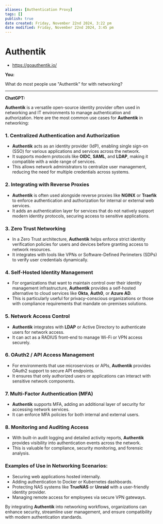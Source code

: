 ```yaml
---
aliases: [Authentication Proxy]
tags: []
publish: true
date created: Friday, November 22nd 2024, 3:22 pm
date modified: Friday, November 22nd 2024, 3:45 pm
---
```


# Authentik

- https://goauthentik.io/

**You:**

What do most people use "Authentik" for with networking?

* * *

**ChatGPT:**

**Authentik** is a versatile open-source identity provider often used in networking and IT environments to manage authentication and authorization. Here are the most common use cases for **Authentik** in networking:

### 1. **Centralized Authentication and Authorization**

- **Authentik** acts as an identity provider (IdP), enabling single sign-on (SSO) for various applications and services across the network.
- It supports modern protocols like **OIDC**, **SAML**, and **LDAP**, making it compatible with a wide range of services.
- This allows network administrators to centralize user management, reducing the need for multiple credentials across systems.

### 2. **Integrating with Reverse Proxies**

- **Authentik** is often used alongside reverse proxies like **NGINX** or **Traefik** to enforce authentication and authorization for internal or external web services.
- It adds an authentication layer for services that do not natively support modern identity protocols, securing access to sensitive applications.

### 3. **Zero Trust Networking**

- In a Zero Trust architecture, **Authentik** helps enforce strict identity verification policies for users and devices before granting access to network resources.
- It integrates with tools like VPNs or Software-Defined Perimeters (SDPs) to verify user credentials dynamically.

### 4. **Self-Hosted Identity Management**

- For organizations that want to maintain control over their identity management infrastructure, **Authentik** provides a self-hosted alternative to cloud services like **Okta**, **Auth0**, or **Azure AD**.
- This is particularly useful for privacy-conscious organizations or those with compliance requirements that mandate on-premises solutions.

### 5. **Network Access Control**

- **Authentik** integrates with **LDAP** or Active Directory to authenticate users for network access.
- It can act as a RADIUS front-end to manage Wi-Fi or VPN access securely.

### 6. **OAuth2 / API Access Management**

- For environments that use microservices or APIs, **Authentik** provides OAuth2 support to secure API endpoints.
- It ensures that only authorized users or applications can interact with sensitive network components.

### 7. **Multi-Factor Authentication (MFA)**

- **Authentik** supports MFA, adding an additional layer of security for accessing network services.
- It can enforce MFA policies for both internal and external users.

### 8. **Monitoring and Auditing Access**

- With built-in audit logging and detailed activity reports, **Authentik** provides visibility into authentication events across the network.
- This is valuable for compliance, security monitoring, and forensic analysis.

### Examples of Use in Networking Scenarios:

- Securing web applications hosted internally.
- Adding authentication to Docker or Kubernetes dashboards.
- Protecting NAS systems like **TrueNAS** or **Unraid** with a user-friendly identity provider.
- Managing remote access for employees via secure VPN gateways.

By integrating **Authentik** into networking workflows, organizations can enhance security, streamline user management, and ensure compatibility with modern authentication standards.